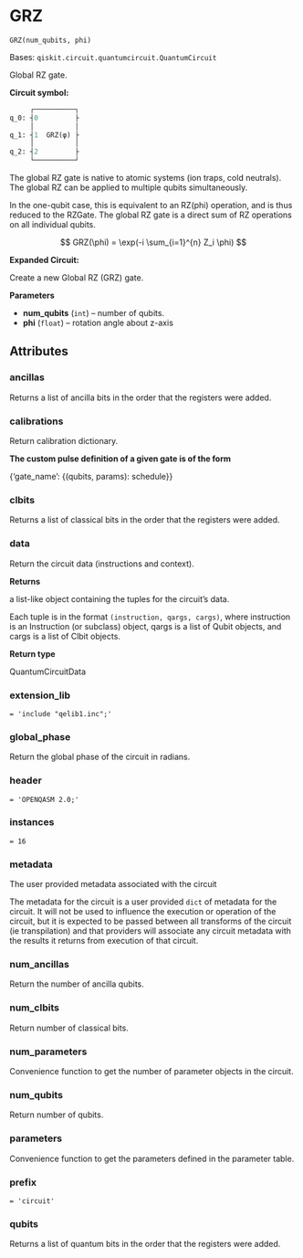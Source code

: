 # GRZ

<span id="undefined" />

`GRZ(num_qubits, phi)`

Bases: `qiskit.circuit.quantumcircuit.QuantumCircuit`

Global RZ gate.

**Circuit symbol:**

```python
     ┌──────────┐
q_0: ┤0         ├
     │          │
q_1: ┤1  GRZ(φ) ├
     │          │
q_2: ┤2         ├
     └──────────┘
```

The global RZ gate is native to atomic systems (ion traps, cold neutrals). The global RZ can be applied to multiple qubits simultaneously.

In the one-qubit case, this is equivalent to an RZ(phi) operation, and is thus reduced to the RZGate. The global RZ gate is a direct sum of RZ operations on all individual qubits.

$$
GRZ(\phi) = \exp(-i \sum_{i=1}^{n} Z_i \phi)
$$

**Expanded Circuit:**

Create a new Global RZ (GRZ) gate.

**Parameters**

*   **num\_qubits** (`int`) – number of qubits.
*   **phi** (`float`) – rotation angle about z-axis

## Attributes

<span id="undefined" />

### ancillas

Returns a list of ancilla bits in the order that the registers were added.

<span id="undefined" />

### calibrations

Return calibration dictionary.

**The custom pulse definition of a given gate is of the form**

\{‘gate\_name’: \{(qubits, params): schedule}}

<span id="undefined" />

### clbits

Returns a list of classical bits in the order that the registers were added.

<span id="undefined" />

### data

Return the circuit data (instructions and context).

**Returns**

a list-like object containing the tuples for the circuit’s data.

Each tuple is in the format `(instruction, qargs, cargs)`, where instruction is an Instruction (or subclass) object, qargs is a list of Qubit objects, and cargs is a list of Clbit objects.

**Return type**

QuantumCircuitData

<span id="undefined" />

### extension\_lib

`= 'include "qelib1.inc";'`

<span id="undefined" />

### global\_phase

Return the global phase of the circuit in radians.

<span id="undefined" />

### header

`= 'OPENQASM 2.0;'`

<span id="undefined" />

### instances

`= 16`

<span id="undefined" />

### metadata

The user provided metadata associated with the circuit

The metadata for the circuit is a user provided `dict` of metadata for the circuit. It will not be used to influence the execution or operation of the circuit, but it is expected to be passed between all transforms of the circuit (ie transpilation) and that providers will associate any circuit metadata with the results it returns from execution of that circuit.

<span id="undefined" />

### num\_ancillas

Return the number of ancilla qubits.

<span id="undefined" />

### num\_clbits

Return number of classical bits.

<span id="undefined" />

### num\_parameters

Convenience function to get the number of parameter objects in the circuit.

<span id="undefined" />

### num\_qubits

Return number of qubits.

<span id="undefined" />

### parameters

Convenience function to get the parameters defined in the parameter table.

<span id="undefined" />

### prefix

`= 'circuit'`

<span id="undefined" />

### qubits

Returns a list of quantum bits in the order that the registers were added.
